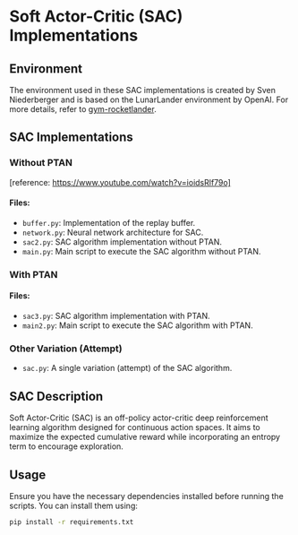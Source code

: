 # Soft Actor-Critic (SAC) Implementations

## Environment
The environment used in these SAC implementations is created by Sven Niederberger and is based on the LunarLander environment by OpenAI. For more details, refer to [gym-rocketlander](https://github.com/EmbersArc/gym-rocketlander).

## SAC Implementations

### Without PTAN 
[reference: https://www.youtube.com/watch?v=ioidsRlf79o]

#### Files:
- `buffer.py`: Implementation of the replay buffer.
- `network.py`: Neural network architecture for SAC.
- `sac2.py`: SAC algorithm implementation without PTAN.
- `main.py`: Main script to execute the SAC algorithm without PTAN.

### With PTAN

#### Files:
- `sac3.py`: SAC algorithm implementation with PTAN.
- `main2.py`: Main script to execute the SAC algorithm with PTAN.

### Other Variation (Attempt)

- `sac.py`: A single variation (attempt) of the SAC algorithm.

## SAC Description

Soft Actor-Critic (SAC) is an off-policy actor-critic deep reinforcement learning algorithm designed for continuous action spaces. It aims to maximize the expected cumulative reward while incorporating an entropy term to encourage exploration.

## Usage

Ensure you have the necessary dependencies installed before running the scripts. You can install them using:

```bash
pip install -r requirements.txt
